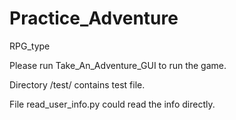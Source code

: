 # Practice_Adventure
RPG_type

Please run Take_An_Adventure_GUI to run the game.

Directory /test/ contains test file.

File read_user_info.py could read the info directly.
